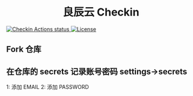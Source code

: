 <h1 align="center">良辰云 Checkin </h1>

<p>
    <a href="https://github.com/hughcube/liangChenYunCheckin/actions?query=workflow%3ACheckin">
        <img src="https://github.com/hughcube/liangChenYunCheckin/workflows/Checkin/badge.svg" alt="Checkin Actions status">
    </a>
    <a href="https://github.com/hughcube/liangChenYunCheckin/blob/master/LICENSE">
        <img src="https://img.shields.io/badge/license-MIT-428f7e.svg" alt="License">
    </a>
</p>

## Fork 仓库

## 在仓库的 secrets 记录账号密码  settings->secrets
1: 添加 EMAIL
2: 添加 PASSWORD
